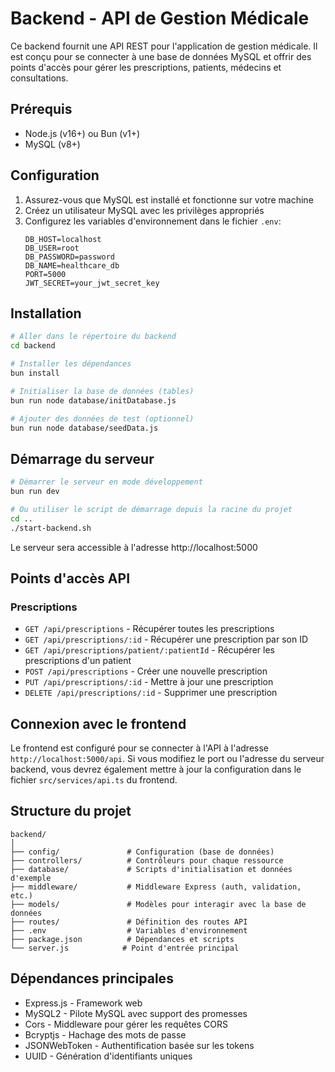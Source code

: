 # Backend - API de Gestion Médicale

Ce backend fournit une API REST pour l'application de gestion médicale. Il est conçu pour se connecter à une base de données MySQL et offrir des points d'accès pour gérer les prescriptions, patients, médecins et consultations.

## Prérequis

- Node.js (v16+) ou Bun (v1+)
- MySQL (v8+)

## Configuration

1. Assurez-vous que MySQL est installé et fonctionne sur votre machine
2. Créez un utilisateur MySQL avec les privilèges appropriés
3. Configurez les variables d'environnement dans le fichier `.env`:
   ```
   DB_HOST=localhost
   DB_USER=root
   DB_PASSWORD=password
   DB_NAME=healthcare_db
   PORT=5000
   JWT_SECRET=your_jwt_secret_key
   ```

## Installation

```bash
# Aller dans le répertoire du backend
cd backend

# Installer les dépendances
bun install

# Initialiser la base de données (tables)
bun run node database/initDatabase.js

# Ajouter des données de test (optionnel)
bun run node database/seedData.js
```

## Démarrage du serveur

```bash
# Démarrer le serveur en mode développement
bun run dev

# Ou utiliser le script de démarrage depuis la racine du projet
cd ..
./start-backend.sh
```

Le serveur sera accessible à l'adresse http://localhost:5000

## Points d'accès API

### Prescriptions

- `GET /api/prescriptions` - Récupérer toutes les prescriptions
- `GET /api/prescriptions/:id` - Récupérer une prescription par son ID
- `GET /api/prescriptions/patient/:patientId` - Récupérer les prescriptions d'un patient
- `POST /api/prescriptions` - Créer une nouvelle prescription
- `PUT /api/prescriptions/:id` - Mettre à jour une prescription
- `DELETE /api/prescriptions/:id` - Supprimer une prescription

## Connexion avec le frontend

Le frontend est configuré pour se connecter à l'API à l'adresse `http://localhost:5000/api`. Si vous modifiez le port ou l'adresse du serveur backend, vous devrez également mettre à jour la configuration dans le fichier `src/services/api.ts` du frontend.

## Structure du projet

```
backend/
│
├── config/               # Configuration (base de données)
├── controllers/          # Contrôleurs pour chaque ressource
├── database/             # Scripts d'initialisation et données d'exemple
├── middleware/           # Middleware Express (auth, validation, etc.)
├── models/               # Modèles pour interagir avec la base de données
├── routes/               # Définition des routes API
├── .env                  # Variables d'environnement
├── package.json          # Dépendances et scripts
└── server.js            # Point d'entrée principal
```

## Dépendances principales

- Express.js - Framework web
- MySQL2 - Pilote MySQL avec support des promesses
- Cors - Middleware pour gérer les requêtes CORS
- Bcryptjs - Hachage des mots de passe
- JSONWebToken - Authentification basée sur les tokens
- UUID - Génération d'identifiants uniques
